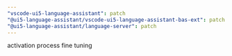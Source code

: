 ```yaml
---
"vscode-ui5-language-assistant": patch
"@ui5-language-assistant/vscode-ui5-language-assistant-bas-ext": patch
"@ui5-language-assistant/language-server": patch
---
```


activation process fine tuning
